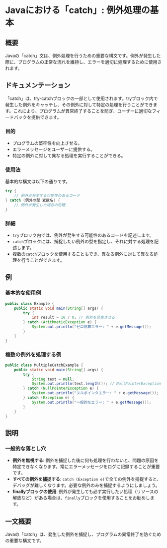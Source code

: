 <!--
Meta Description: # Javaにおける「catch」: 例外処理の基本 ## 概要 Javaの「catch」文は、例外処理を行うための重要な構文です。例外が発生した際に、プログラムの正常な流れを維持し、エラーを適切に処理するために使用されます。 ## ドキュメンテーション 「catch」は、try-catchブロック...
Meta Keywords: catch, try, public, system, out
-->

# Javaにおける「catch」: 例外処理の基本

## 概要
Javaの「catch」文は、例外処理を行うための重要な構文です。例外が発生した際に、プログラムの正常な流れを維持し、エラーを適切に処理するために使用されます。

## ドキュメンテーション
「catch」は、try-catchブロックの一部として使用されます。tryブロック内で発生した例外をキャッチし、その例外に対して特定の処理を行うことができます。これにより、プログラムが異常終了することを防ぎ、ユーザーに適切なフィードバックを提供できます。

### 目的
- プログラムの堅牢性を向上させる。
- エラーメッセージをユーザーに提供する。
- 特定の例外に対して異なる処理を実行することができる。

### 使用法
基本的な構文は以下の通りです。

```java
try {
    // 例外が発生する可能性のあるコード
} catch (例外の型 変数名) {
    // 例外が発生した場合の処理
}
```

### 詳細
- `try`ブロック内では、例外が発生する可能性のあるコードを記述します。
- `catch`ブロックには、捕捉したい例外の型を指定し、それに対する処理を記述します。
- 複数の`catch`ブロックを使用することもでき、異なる例外に対して異なる処理を行うことができます。

## 例
### 基本的な使用例

```java
public class Example {
    public static void main(String[] args) {
        try {
            int result = 10 / 0; // 例外を発生させる
        } catch (ArithmeticException e) {
            System.out.println("ゼロ除算エラー: " + e.getMessage());
        }
    }
}
```

### 複数の例外を処理する例

```java
public class MultipleCatchExample {
    public static void main(String[] args) {
        try {
            String text = null;
            System.out.println(text.length()); // NullPointerExceptionを発生
        } catch (NullPointerException e) {
            System.out.println("ヌルポインタエラー: " + e.getMessage());
        } catch (Exception e) {
            System.out.println("一般的なエラー: " + e.getMessage());
        }
    }
}
```

## 説明
### 一般的な落とし穴
- **例外を無視する**: 例外を捕捉した後に何も処理を行わないと、問題の原因を特定できなくなります。常にエラーメッセージをログに記録することが重要です。
- **すべての例外を捕捉する**: `catch (Exception e)`で全ての例外を捕捉すると、デバッグが難しくなります。必要な例外のみを捕捉するようにしましょう。
- **finallyブロックの使用**: 例外が発生しても必ず実行したい処理（リソースの解放など）がある場合は、`finally`ブロックを使用することをお勧めします。

## 一文概要
Javaの「catch」は、発生した例外を捕捉し、プログラムの異常終了を防ぐための重要な構文です。